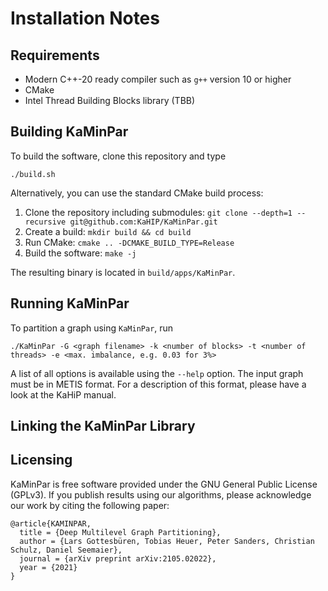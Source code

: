 # Installation Notes

## Requirements

* Modern C++-20 ready compiler such as `g++` version 10 or higher
* CMake 
* Intel Thread Building Blocks library (TBB)

## Building KaMinPar

To build the software, clone this repository and type
```shell
./build.sh
```

Alternatively, you can use the standard CMake build process:

1. Clone the repository including submodules: `git clone --depth=1 --recursive git@github.com:KaHIP/KaMinPar.git`
2. Create a build: `mkdir build && cd build`
3. Run CMake: `cmake .. -DCMAKE_BUILD_TYPE=Release`
4. Build the software: `make -j`

The resulting binary is located in `build/apps/KaMinPar`.

## Running KaMinPar

To partition a graph using `KaMinPar`, run

```shell
./KaMinPar -G <graph filename> -k <number of blocks> -t <number of threads> -e <max. imbalance, e.g. 0.03 for 3%> 
```

A list of all options is available using the `--help` option.
The input graph must be in METIS format.
For a description of this format, please have a look at the KaHiP manual.

## Linking the KaMinPar Library

## Licensing

KaMinPar is free software provided under the GNU General Public License (GPLv3).
If you publish results using our algorithms, please acknowledge our work by citing the following paper:

```
@article{KAMINPAR,
  title = {Deep Multilevel Graph Partitioning},
  author = {Lars Gottesbüren, Tobias Heuer, Peter Sanders, Christian Schulz, Daniel Seemaier},
  journal = {arXiv preprint arXiv:2105.02022},
  year = {2021}
}  
```


